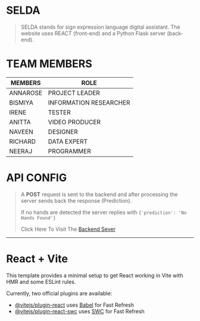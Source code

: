 # SELDA
> SELDA stands for sign expression language digital assistant. The website uses REACT (front-end) and a Python Flask server (back-end).

# TEAM MEMBERS
| __MEMBERS__ | __ROLE__   |
|-------------|----------- |
| ANNAROSE    | PROJECT LEADER |
| BISMIYA     | INFORMATION RESEARCHER |
| IRENE       | TESTER |
| ANITTA      | VIDEO PRODUCER |
| NAVEEN      | DESIGNER |
| RICHARD     | DATA EXPERT |
| NEERAJ      | PROGRAMMER |


# API CONFIG
> A **POST** request is sent to the backend  and after processing the server sends back the response (Prediction).
>
> If no hands are detected the server replies with `{'prediction': 'No Hands Found'}`
>
> Click Here To Visit The [Backend Sever](https://github.com/superbryn/backendForSELDA)


___
# React + Vite
This template provides a minimal setup to get React working in Vite with HMR and some ESLint rules.

Currently, two official plugins are available:

- [@vitejs/plugin-react](https://github.com/vitejs/vite-plugin-react/blob/main/packages/plugin-react/README.md) uses [Babel](https://babeljs.io/) for Fast Refresh
- [@vitejs/plugin-react-swc](https://github.com/vitejs/vite-plugin-react-swc) uses [SWC](https://swc.rs/) for Fast Refresh
